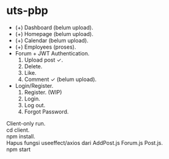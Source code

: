 ﻿# uts-pbp
* (+) Dashboard (belum upload).
* (+) Homepage (belum upload).
* (+) Calendar (belum upload).
* (+) Employees (proses).
* Forum + JWT Authentication.   
    1. Upload post ✓.  
    2. Delete.  
    3. Like.  
    4. Comment ✓ (belum upload).  
* Login/Register.    
    1. Register.  (WIP)
    2. Login.  
    3. Log out.  
    4. Forgot Password.

Client-only run.  
cd client.  
npm install.  
Hapus fungsi useeffect/axios dari AddPost.js Forum.js Post.js.  
npm start
